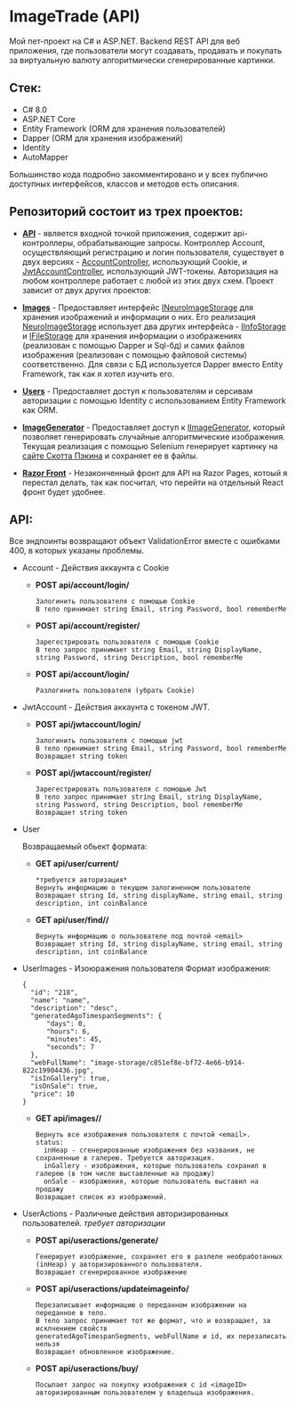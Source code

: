 # ImageTrade (API)
Мой пет-проект на C# и ASP.NET. Backend REST API для веб приложения, где пользователи могут создавать, продавать и покупать за виртуальную валюту алгоритмически сгенерированные картинки.

## Стек:
- C# 8.0
- ASP.NET Core
- Entity Framework (ORM для хранения пользователей)
- Dapper (ORM для хранения изображений)
- Identity
- AutoMapper

Большинство кода подробно закомментировано и у всех публично доступных интерфейсов, классов и методов есть описания.

## Репозиторий состоит из трех проектов:
- **[API](https://github.com/quartzout/image-trade-api/tree/master/API)** - является входной точкой приложения, содержит api-контроллеры, обрабатывающие запросы. Контроллер Account, осуществляющий регистрацию и логин пользователя, существует в двух версиях - [AccountController](https://github.com/quartzout/image-trade-api/blob/master/API/Controllers/AccountController.cs), использующий Cookie, и [JwtAccountController](https://github.com/quartzout/image-trade-api/blob/master/API/Controllers/JwtAccountController.cs), использующий JWT-токены. Авторизация на любом контроллере работает с любой из этих двух схем.
Проект зависит от двух других проектов:

- **[Images](https://github.com/quartzout/image-trade-api/tree/master/Images)** - Предоставляет интерфейс [INeuroImageStorage](https://github.com/quartzout/image-trade-api/blob/master/Images/Interfaces/INeuroImageStorage.cs) для хранения изображений и информации о них. Его реализация [NeuroImageStorage](https://github.com/quartzout/image-trade-api/blob/master/Images/Classes/NeuroImageStorage.cs) использует два других интерфейса - [IInfoStorage](https://github.com/quartzout/image-trade-api/blob/master/Images/Interfaces/IInfoStorage.cs) и [IFileStorage](https://github.com/quartzout/image-trade-api/blob/master/Images/Interfaces/IFileStorage.cs) для хранения информации о изображениях (реализован с помощью Dapper и Sql-бд) и самих файлов изображения (реализован с помощью файловой системы) соответственно. Для связи с БД используется Dapper вместо Entity Framework, так как я хотел изучить его.

- **[Users](https://github.com/quartzout/image-trade-api/tree/master/Users)** - Предоставляет доступ к пользователям и серсивам авторизации с помощью Identity c использованием Entity Framework как ORM.

- **[ImageGenerator](https://github.com/quartzout/image-trade-api/tree/master/ImageGenerator)** - Предоставляет доступ к [IImageGenerator](https://github.com/quartzout/image-trade-api/tree/master/Images/Interfaces/IImageGenerator.cs), который позволяет генерировать случайные алгоритмические изображения.
Текущая реализация с помощью Selenium генерирует картинку на [сайте Скотта Пэкина](https://www.pakin.org/random-art/) и сохраняет ее в файлы.

- **[Razor Front](https://github.com/quartzout/image-trade-api/tree/master/Razor)** - Незаконченный фронт для API на Razor Pages, котоый я перестал делать, так
как посчитал, что перейти на отдельный React фронт будет удобнее.  


## API:

Все эндпоинты возвращают объект ValidationError вместе с ошибками 400, в которых указаны проблемы.

- Account - Действия аккаунта с Cookie
  - **POST api/account/login/**
  
        Залогинить пользователя с помощью Cookie
        В тело принимает string Email, string Password, bool rememberMe
    
  - **POST api/account/register/**
  
        Зарегестрировать пользователя с помощью Cookie
        В тело запрос принимает string Email, string DisplayName, string Password, string Description, bool rememberMe 
        
  - **POST api/account/login/**

        Разлогинить пользователя (убрать Cookie)
        
- JwtAccount - Действия аккаунта с токеном JWT.
  - **POST api/jwtaccount/login/**
  
        Залогинить пользователя с помощью jwt
        В тело принимает string Email, string Password, bool rememberMe
        Возвращает string token
    
  - **POST api/jwtaccount/register/**
  
        Зарегестрировать пользователя с помощью Jwt
        В тело запрос принимает string Email, string DisplayName, string Password, string Description, bool rememberMe 
        Возвращает string token
        
- User

  Возвращаемый обьект формата:
      

  - **GET api/user/current/** 
  
        *требуется авторизация*
        Вернуть информацию о текущем залогиненном пользователе
        Возвращает string Id, string displayName, string email, string description, int coinBalance
    
  - **GET api/user/find/<email>/**
  
        Вернуть информацию о пользователе под почтой <email>
        Возвращает string Id, string displayName, string email, string description, int coinBalance
        
- UserImages - Изоюражения пользователя
  Формат изображения:
  
      {
        "id": "218",
        "name": "name",
        "description": "desc",
        "generatedAgoTimespanSegments": {
            "days": 0,
            "hours": 6,
            "minutes": 45,
            "seconds": 7
        },
        "webFullName": "image-storage/c851ef8e-bf72-4e66-b914-822c19904436.jpg",
        "isInGallery": true,
        "isOnSale": true,
        "price": 10
      }

  - **GET api/images/<email>/<status>** 
  
        Вернуть все изображения пользователя с почтой <email>.
        status: 
          inHeap - сгенерированные изображения без названия, не сохраненные в галерею. Требуется авторизация.
          inGallery - изображения, которые пользователь сохранил в галерею (в том числе выставленные на продажу)
          onSale - изображения, которые пользователь выставил на продажу
        Возвращает список из изображений.
        
        
- UserActions - Различные действия авторизированных пользователей. *требует авторизации*
  

  - **POST api/useractions/generate/** 
  
        Генерирует изображение, сохраняет его в разлеле необработанных (inHeap) у авторизированного пользователя.
        Возвращает сгенерированное изображение
    
  - **POST api/useractions/updateimageinfo/**
  
        Перезаписывает информацию о переданном изображении на переданное в тело.
        В тело запрос принимает тот же формат, что и возвращает, за исклчением свойств 
        generatedAgoTimespanSegments, webFullName и id, их перезаписать нельзя
        Возвращает обновленное изображение.
  
  - **POST api/useractions/buy/<imageID>**
  
        Посылает запрос на покупку изображения с id <imageID> авторизированным пользователем у владельца изображения. 
        
        
        
        
        
           
    
        
        
     
   
    
    






